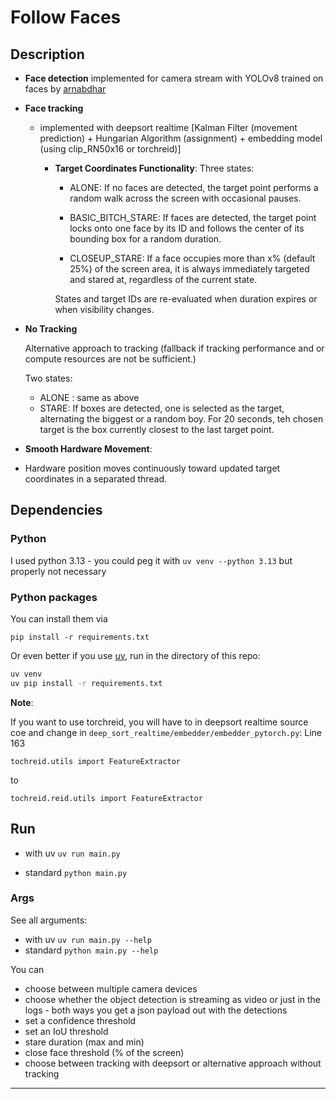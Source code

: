 # Follow Faces

## Description
* **Face detection** implemented for camera stream with YOLOv8 trained on faces by [arnabdhar](https://huggingface.co/arnabdhar/YOLOv8-Face-Detection)

* **Face tracking** 
  * implemented with deepsort realtime [Kalman Filter (movement prediction) + Hungarian Algorithm (assignment) + embedding model (using clip_RN50x16 or torchreid)]

    * **Target Coordinates Functionality**:
    Three states:
        * ALONE: If no faces are detected, the target point performs a random walk across the screen with occasional pauses.

        * BASIC_BITCH_STARE: If faces are detected, the target point locks onto one face by its ID and follows the center of its bounding box for a random duration.

        * CLOSEUP_STARE: If a face occupies more than x% (default 25%) of the screen area, it is always immediately targeted and stared at, regardless of the current state.

        States and target IDs are re-evaluated when duration expires or when visibility changes.

* **No Tracking**

    Alternative approach to tracking (fallback if tracking performance and or compute resources are not be sufficient.)

    Two states:

    * ALONE : same as above
    * STARE: If boxes are detected, one is selected as the target, alternating the biggest or a random boy. For 20 seconds, teh chosen target is the box currently closest to the last target point.

* **Smooth Hardware Movement**: 
* Hardware position moves continuously toward updated target coordinates in a separated thread.

## Dependencies
### Python
I used python 3.13  - you could peg it with `uv venv --python 3.13` but properly not necessary

### Python packages 
You can install them via

`pip install -r requirements.txt`

Or even better if you use [uv](https://docs.astral.sh/uv/getting-started/installation/#__tabbed_1_1), run in the directory of this repo:
```sh
uv venv
uv pip install -r requirements.txt
```

**Note**: 

If you want to use torchreid, you will have to in deepsort realtime source coe and change in `deep_sort_realtime/embedder/embedder_pytorch.py`:
Line 163

`tochreid.utils import FeatureExtractor`

to 

`tochreid.reid.utils import FeatureExtractor`

## Run
* with uv
 `uv run main.py`

* standard
 `python main.py`

### Args
See all arguments:
* with uv `uv run main.py --help`
* standard `python main.py --help`


You can 
* choose between multiple camera devices
* choose whether the object detection is streaming as video or just in the logs - both ways you get a json payload out with the detections
* set a confidence threshold
* set an IoU threshold
* stare duration (max and min)
* close face threshold (% of the screen)
* choose between tracking with deepsort or alternative approach without tracking
---
